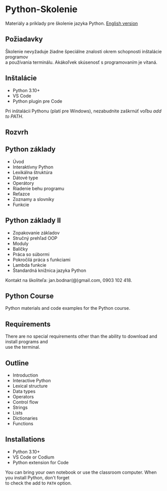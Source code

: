 # Python-Skolenie

Materiály a príklady pre školenie jazyka Python.   [English version](#python-course)

## Požiadavky

Školenie nevyžaduje žiadne špeciálne znalosti okrem schopnosti inštalácie programov  
a používania terminálu. Akákoľvek skúsenosť s programovaním je vítaná. 

## Inštalácie

- Python 3.10+
- VS Code 
- Python plugin pre Code

Pri inštalácii Pythonu (platí pre Windows), nezabudnite zaškrnúť voľbu *add to PATH*.

## Rozvrh

## Python základy

- Úvod
- Interaktívny Python
- Lexikálna štruktúra
- Dátové type
- Operátory
- Riadenie behu programu
- Reťazce
- Zoznamy a slovníky
- Funkcie

## Python základy II

- Zopakovanie základov
- Stručný prehľad OOP
- Moduly
- Balíčky
- Práca so súbormi
- Pokročilá práca s funkciami
- Lambda funkcie
- Štandardná knižnica jazyka Python
  

Kontakt na školiteľa: jan.bodnar(@)gmail.com, 0903 102 418.




## Python Course

Python materials and code examples for the Python course.  

## Requirements 

There are no special requirements other than the ability to download and install programs and  
use the terminal.  

## Outline

- Introduction
- Interactive Python
- Lexical structure
- Data types
- Operators
- Control flow
- Strings
- Lists
- Dictionaries
- Functions

## Installations

- Python 3.10+
- VS Code or Codium
- Python extension for Code

You can bring your own notebook or use the classroom computer. When you install Python, don't forget  
to check the add to `PATH` option.  

